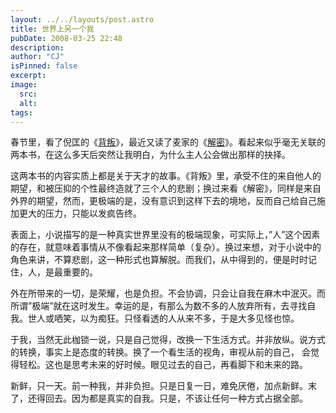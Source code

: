 ```yaml
---
layout: ../../layouts/post.astro
title: 世界上另一个我
pubDate: 2008-03-25 22:48
description: 
author: "CJ"
isPinned: false
excerpt: 
image:
  src:
  alt:
tags: 
---
```

春节里，看了倪匡的《<a href="http://book.douban.com/subject/1851590/">背叛</a>》，最近又读了麦家的《<a href="http://book.douban.com/subject/1881118/">解密</a>》。看起来似乎毫无关联的两本书，在这么多天后突然让我明白，为什么主人公会做出那样的抉择。

这两本书的内容实质上都是关于天才的故事。《背叛》里，承受不住的来自他人的期望，和被压抑的个性最终造就了三个人的悲剧；换过来看《解密》，同样是来自外界的期望，然而，更极端的是，没有意识到这样下去的境地，反而自己给自己施加更大的压力，只能以发疯告终。

表面上，小说描写的是一种真实世界里没有的极端现象，可实际上，”人”这个因素的存在，就意味着事情从不像看起来那样简单（复杂）。换过来想，对于小说中的角色来讲，不算悲剧，这一种形式也算解脱。而我们，从中得到的，便是时时记住，人，是最重要的。

外在所带来的一切，是荣耀，也是负担。不会协调，只会让自我在麻木中泯灭。而所谓”极端”就在这时发生。幸运的是，有那么为数不多的人放弃所有，去寻找自我。世人或哂笑，以为痴狂。只怪看透的人从来不多，于是大多见怪也惊。

于我，当然无此枷锁一说，只是自己觉得，改换一下生活方式。并非放纵。说方式的转换，事实上是态度的转换。换了一个看生活的视角，审视从前的自己， 会觉得轻松。这也是思考未来的好时候。眼见过去的自己，再看脚下和未来的路。

新鲜，只一天。前一种我，并非负担。只是日复一日，难免厌倦，加点新鲜。末了，还得回去。因为都是真实的自我。只是，不该让任何一种方式占据全部。
